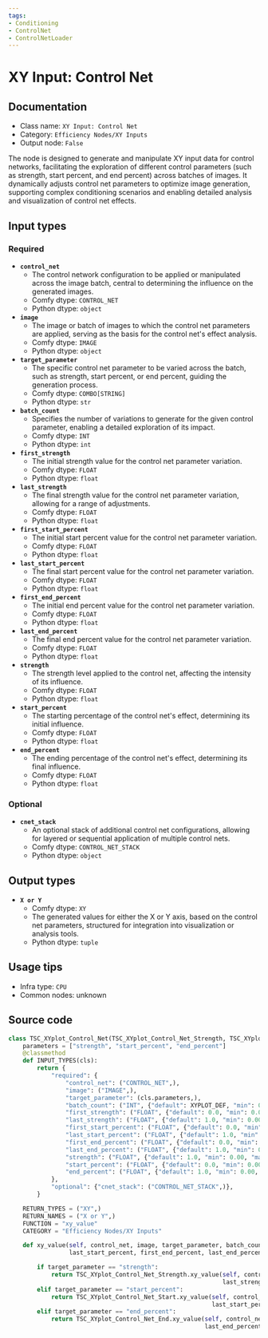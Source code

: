 ```yaml
---
tags:
- Conditioning
- ControlNet
- ControlNetLoader
---
```


# XY Input: Control Net
## Documentation
- Class name: `XY Input: Control Net`
- Category: `Efficiency Nodes/XY Inputs`
- Output node: `False`

The node is designed to generate and manipulate XY input data for control networks, facilitating the exploration of different control parameters (such as strength, start percent, and end percent) across batches of images. It dynamically adjusts control net parameters to optimize image generation, supporting complex conditioning scenarios and enabling detailed analysis and visualization of control net effects.
## Input types
### Required
- **`control_net`**
    - The control network configuration to be applied or manipulated across the image batch, central to determining the influence on the generated images.
    - Comfy dtype: `CONTROL_NET`
    - Python dtype: `object`
- **`image`**
    - The image or batch of images to which the control net parameters are applied, serving as the basis for the control net's effect analysis.
    - Comfy dtype: `IMAGE`
    - Python dtype: `object`
- **`target_parameter`**
    - The specific control net parameter to be varied across the batch, such as strength, start percent, or end percent, guiding the generation process.
    - Comfy dtype: `COMBO[STRING]`
    - Python dtype: `str`
- **`batch_count`**
    - Specifies the number of variations to generate for the given control parameter, enabling a detailed exploration of its impact.
    - Comfy dtype: `INT`
    - Python dtype: `int`
- **`first_strength`**
    - The initial strength value for the control net parameter variation.
    - Comfy dtype: `FLOAT`
    - Python dtype: `float`
- **`last_strength`**
    - The final strength value for the control net parameter variation, allowing for a range of adjustments.
    - Comfy dtype: `FLOAT`
    - Python dtype: `float`
- **`first_start_percent`**
    - The initial start percent value for the control net parameter variation.
    - Comfy dtype: `FLOAT`
    - Python dtype: `float`
- **`last_start_percent`**
    - The final start percent value for the control net parameter variation.
    - Comfy dtype: `FLOAT`
    - Python dtype: `float`
- **`first_end_percent`**
    - The initial end percent value for the control net parameter variation.
    - Comfy dtype: `FLOAT`
    - Python dtype: `float`
- **`last_end_percent`**
    - The final end percent value for the control net parameter variation.
    - Comfy dtype: `FLOAT`
    - Python dtype: `float`
- **`strength`**
    - The strength level applied to the control net, affecting the intensity of its influence.
    - Comfy dtype: `FLOAT`
    - Python dtype: `float`
- **`start_percent`**
    - The starting percentage of the control net's effect, determining its initial influence.
    - Comfy dtype: `FLOAT`
    - Python dtype: `float`
- **`end_percent`**
    - The ending percentage of the control net's effect, determining its final influence.
    - Comfy dtype: `FLOAT`
    - Python dtype: `float`
### Optional
- **`cnet_stack`**
    - An optional stack of additional control net configurations, allowing for layered or sequential application of multiple control nets.
    - Comfy dtype: `CONTROL_NET_STACK`
    - Python dtype: `object`
## Output types
- **`X or Y`**
    - Comfy dtype: `XY`
    - The generated values for either the X or Y axis, based on the control net parameters, structured for integration into visualization or analysis tools.
    - Python dtype: `tuple`
## Usage tips
- Infra type: `CPU`
- Common nodes: unknown


## Source code
```python
class TSC_XYplot_Control_Net(TSC_XYplot_Control_Net_Strength, TSC_XYplot_Control_Net_Start, TSC_XYplot_Control_Net_End):
    parameters = ["strength", "start_percent", "end_percent"]
    @classmethod
    def INPUT_TYPES(cls):
        return {
            "required": {
                "control_net": ("CONTROL_NET",),
                "image": ("IMAGE",),
                "target_parameter": (cls.parameters,),
                "batch_count": ("INT", {"default": XYPLOT_DEF, "min": 0, "max": XYPLOT_LIM}),
                "first_strength": ("FLOAT", {"default": 0.0, "min": 0.00, "max": 10.0, "step": 0.01}),
                "last_strength": ("FLOAT", {"default": 1.0, "min": 0.00, "max": 10.0, "step": 0.01}),
                "first_start_percent": ("FLOAT", {"default": 0.0, "min": 0.00, "max": 1.0, "step": 0.01}),
                "last_start_percent": ("FLOAT", {"default": 1.0, "min": 0.00, "max": 1.0, "step": 0.01}),
                "first_end_percent": ("FLOAT", {"default": 0.0, "min": 0.00, "max": 1.0, "step": 0.01}),
                "last_end_percent": ("FLOAT", {"default": 1.0, "min": 0.00, "max": 1.0, "step": 0.01}),
                "strength": ("FLOAT", {"default": 1.0, "min": 0.00, "max": 10.0, "step": 0.01}),
                "start_percent": ("FLOAT", {"default": 0.0, "min": 0.00, "max": 1.0, "step": 0.01}),
                "end_percent": ("FLOAT", {"default": 1.0, "min": 0.00, "max": 1.0, "step": 0.01}),
            },
            "optional": {"cnet_stack": ("CONTROL_NET_STACK",)},
        }

    RETURN_TYPES = ("XY",)
    RETURN_NAMES = ("X or Y",)
    FUNCTION = "xy_value"
    CATEGORY = "Efficiency Nodes/XY Inputs"

    def xy_value(self, control_net, image, target_parameter, batch_count, first_strength, last_strength, first_start_percent,
                 last_start_percent, first_end_percent, last_end_percent, strength, start_percent, end_percent, cnet_stack=None):

        if target_parameter == "strength":
            return TSC_XYplot_Control_Net_Strength.xy_value(self, control_net, image, batch_count, first_strength,
                                                            last_strength, start_percent, end_percent, cnet_stack=cnet_stack)
        elif target_parameter == "start_percent":
            return TSC_XYplot_Control_Net_Start.xy_value(self, control_net, image, batch_count, first_start_percent,
                                                         last_start_percent, strength, end_percent, cnet_stack=cnet_stack)
        elif target_parameter == "end_percent":
            return TSC_XYplot_Control_Net_End.xy_value(self, control_net, image, batch_count, first_end_percent,
                                                       last_end_percent, strength, start_percent, cnet_stack=cnet_stack)

```
